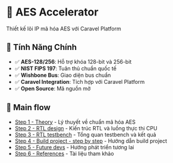# 🔐 AES Accelerator

Thiết kế lõi IP mã hóa AES với Caravel Platform

## 🎯 Tính Năng Chính

- ✅ **AES-128/256**: Hỗ trợ khóa 128-bit và 256-bit
- ✅ **NIST FIPS 197**: Tuân thủ chuẩn quốc tế
- ✅ **Wishbone Bus**: Giao diện bus chuẩn
- ✅ **Caravel Integration**: Tích hợp với Caravel Platform
- ✅ **Open Source**: Mã nguồn mở

## 🚀 Main flow

* [Step 1 - Theory](docs/01_theory.md) - Lý thuyết về chuẩn mã hóa AES
* [Step 2 - RTL design](docs/02_rtl_design.md) - Kiến trúc RTL và luồng thực thi CPU
* [Step 3 - RTL testbench](docs/03_rtl_testbench.md) - Tổng quan testbench và kết quả
* [Step 4 - Build project - step by step](docs/04_build_project.md) - Hướng dẫn build project
* [Step 5 - Future devs](docs/05_future_devs.md) - Hướng phát triển tương lai
* [Step 6 - References](docs/06_references.md) - Tài liệu tham khảo